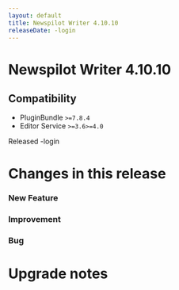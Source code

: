 ```yaml
---
layout: default
title: Newspilot Writer 4.10.10
releaseDate: -login
---
```

<div class="jumbotron">
    <h1>Newspilot Writer 4.10.10</h1>    
    <h2>Compatibility</h2>
    <ul>
        <li>PluginBundle <code>>=7.8.4</code></li>
        <li>Editor Service <code>>=3.6</code><code>>=4.0</code></li>
    </ul>
</div>

Released -login

 

# Changes in this release  


### New Feature 



### Improvement 



### Bug 





# Upgrade notes  
         

